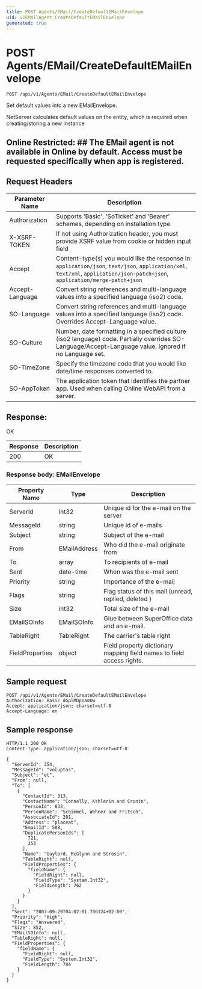 ```yaml
---
title: POST Agents/EMail/CreateDefaultEMailEnvelope
uid: v1EMailAgent_CreateDefaultEMailEnvelope
generated: true
---
```


# POST Agents/EMail/CreateDefaultEMailEnvelope

```http
POST /api/v1/Agents/EMail/CreateDefaultEMailEnvelope
```

Set default values into a new EMailEnvelope.


NetServer calculates default values on the entity, which is required when creating/storing a new instance


## Online Restricted: ## The EMail agent is not available in Online by default. Access must be requested specifically when app is registered.







## Request Headers

| Parameter Name | Description |
|----------------|-------------|
| Authorization  | Supports 'Basic', 'SoTicket' and 'Bearer' schemes, depending on installation type. |
| X-XSRF-TOKEN   | If not using Authorization header, you must provide XSRF value from cookie or hidden input field |
| Accept         | Content-type(s) you would like the response in: `application/json`, `text/json`, `application/xml`, `text/xml`, `application/json-patch+json`, `application/merge-patch+json` |
| Accept-Language | Convert string references and multi-language values into a specified language (iso2) code. |
| SO-Language | Convert string references and multi-language values into a specified language (iso2) code. Overrides Accept-Language value. |
| SO-Culture | Number, date formatting in a specified culture (iso2 language) code. Partially overrides SO-Language/Accept-Language value. Ignored if no Language set. |
| SO-TimeZone | Specify the timezone code that you would like date/time responses converted to. |
| SO-AppToken | The application token that identifies the partner app. Used when calling Online WebAPI from a server. |


## Response:

OK

| Response | Description |
|----------------|-------------|
| 200 | OK |

### Response body: EMailEnvelope

| Property Name | Type |  Description |
|----------------|------|--------------|
| ServerId | int32 | Unique id for the e-mail on the server |
| MessageId | string | Unique id of e-mails |
| Subject | string | Subject of the e-mail |
| From | EMailAddress | Who did the e-mail originate from |
| To | array | To recipients of e-mail |
| Sent | date-time | When was the e-mail sent |
| Priority | string | Importance of the e-mail |
| Flags | string | Flag status of this mail (unread, replied, deleted ) |
| Size | int32 | Total size of the e-mail |
| EMailSOInfo | EMailSOInfo | Glue between SuperOffice data and an e-mail. |
| TableRight | TableRight | The carrier's table right |
| FieldProperties | object | Field property dictionary mapping field names to field access rights. |

## Sample request

```http!
POST /api/v1/Agents/EMail/CreateDefaultEMailEnvelope
Authorization: Basic dGplMDpUamUw
Accept: application/json; charset=utf-8
Accept-Language: en
```

## Sample response

```http_
HTTP/1.1 200 OK
Content-Type: application/json; charset=utf-8

{
  "ServerId": 354,
  "MessageId": "voluptas",
  "Subject": "et",
  "From": null,
  "To": [
    {
      "ContactId": 313,
      "ContactName": "Connelly, Kshlerin and Cronin",
      "PersonId": 833,
      "PersonName": "Schimmel, Wehner and Fritsch",
      "AssociateId": 201,
      "Address": "placeat",
      "EmailId": 588,
      "DuplicatePersonIds": [
        721,
        353
      ],
      "Name": "Gaylord, McGlynn and Strosin",
      "TableRight": null,
      "FieldProperties": {
        "fieldName": {
          "FieldRight": null,
          "FieldType": "System.Int32",
          "FieldLength": 762
        }
      }
    }
  ],
  "Sent": "2007-09-29T04:02:01.706124+02:00",
  "Priority": "High",
  "Flags": "Answered",
  "Size": 852,
  "EMailSOInfo": null,
  "TableRight": null,
  "FieldProperties": {
    "fieldName": {
      "FieldRight": null,
      "FieldType": "System.Int32",
      "FieldLength": 784
    }
  }
}
```